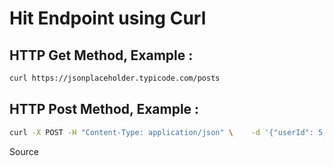 # Hit Endpoint using Curl

## HTTP Get Method, Example :

```bash
curl https://jsonplaceholder.typicode.com/posts
```

## HTTP Post Method, Example :

```bash
curl -X POST -H "Content-Type: application/json" \    -d '{"userId": 5, "title": "Hello World", "body": "Post body."}' \    https://jsonplaceholder.typicode.com/posts
```

Source

